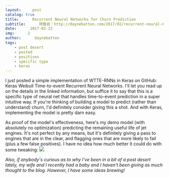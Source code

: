 ```yaml
---
layout:     post
catalog: true
title:      Recurrent Neural Networks for Churn Prediction
subtitle:      转载自：http://daynebatten.com/2017/02/recurrent-neural-networks-churn/
date:      2017-02-22
img:      2
author:      daynebatten
tags:
    - post desert
    - posted
    - positives
    - specific type
    - keras
---
```


I just posted a simple implementation of WTTE-RNNs in Keras on GitHub: Keras Weibull Time-to-event Recurrent Neural Networks. I'll let you read up on the details in the linked information, but suffice it to say that this is a specific type of neural net that handles time-to-event prediction in a super intuitive way. If you're thinking of building a model to predict (rather than understand) churn, I'd definitely consider giving this a shot. And with Keras, implementing the model is pretty darn easy.

As proof of the model's effectiveness, here's my demo model (with absolutely no optimization) predicting the remaining useful life of jet engines. It's not perfect by any means, but it's definitely giving a pass to engines that are in the clear, and flagging ones that are more likely to fail (plus a few false positives). I have no idea how much better it could do with some tweaking:
![](http://daynebatten.com/wp-content/uploads/2017/02/wtte-rnn-survival.png)


*Also, if anybody's curious as to why I've been in a bit of a post desert lately, my wife and I recently had a baby and I haven't been giving as much thought to the blog. However, I have some ideas brewing!*
